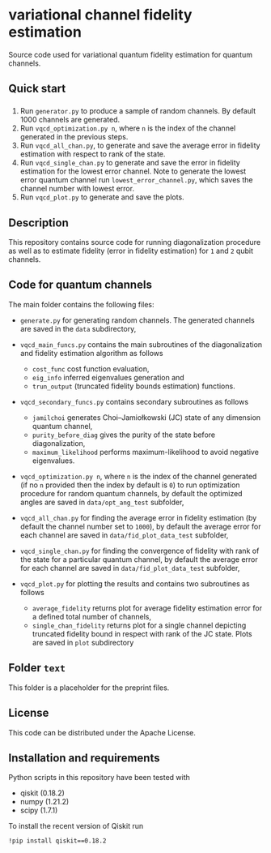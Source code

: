 # variational channel fidelity estimation
Source code used for variational quantum fidelity estimation for quantum channels.

## Quick start

### 

1. Run `generator.py` to produce a sample of random channels. By default 1000 channels are generated.
2. Run `vqcd_optimization.py n`, where `n` is the index of the channel generated in the previous steps.
3. Run `vqcd_all_chan.py`, to generate and save the average error in fidelity estimation with respect to rank of the state.
4. Run `vqcd_single_chan.py` to generate and save the error in fidelity estimation for the lowest error channel. Note to generate the lowest error quantum channel run `lowest_error_channel.py`, which saves the channel number with lowest error.
3. Run `vqcd_plot.py` to generate and save the plots. 

## Description

This repository contains source code for running diagonalization procedure as well as to estimate fidelity (error in fidelity estimation) for `1` and `2` qubit channels.

## Code for quantum channels 

The main folder contains the following files:

* `generate.py` for generating random channels. The generated channels are saved in the `data` subdirectory,

* `vqcd_main_funcs.py` contains the main subroutines of the diagonalization and fidelity estimation algorithm as follows 
  * `cost_func` cost function evaluation, 
  * `eig_info` inferred eigenvalues generation and 
  * `trun_output` (truncated fidelity bounds estimation) functions.

* `vqcd_secondary_funcs.py` contains secondary subroutines as follows
  * `jamilchoi` generates Choi–Jamiołkowski (JC) state of any dimension quantum channel,
  * `purity_before_diag` gives the purity of the state before diagonalization,
  * `maximum_likelihood` performs maximum-likelihood to avoid negative eigenvalues.

* `vqcd_optimization.py n`, where `n` is the index of the channel generated (if no `n` provided then the index by default is `0`) to run optimization procedure for random quantum channels, by default the optimized angles are saved in `data/opt_ang_test` subfolder,

* `vqcd_all_chan.py` for finding the average error in fidelity estimation (by default the channel number set to `1000`), by default the average error for each channel are saved in `data/fid_plot_data_test` subfolder,

* `vqcd_single_chan.py` for finding the convergence of fidelity with rank of the state for a particular quantum channel, by default the average error for each channel are saved in `data/fid_plot_data_test` subfolder,

* `vqcd_plot.py` for plotting the results and contains two subroutines as follows
  * `average_fidelity` returns plot for average fidelity estimation error for a defined total number of channels,
  * `single_chan_fidelity` returns plot for a single channel depicting truncated fidelity bound in respect with rank of the JC state.
Plots are saved in `plot` subdirectory


## Folder `text` 
This folder is a placeholder for the preprint files.

## License

This code can be distributed under the Apache License.

## Installation and requirements

Python scripts in this repository have been tested with
* qiskit (0.18.2)
* numpy (1.21.2)
* scipy (1.7.1)

To install the recent version of Qiskit run 
    
    !pip install qiskit==0.18.2

